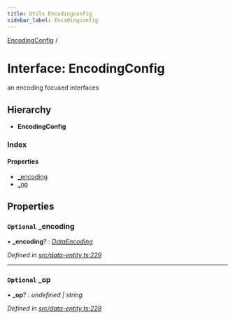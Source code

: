 ```yaml
---
title: Utils Encodingconfig
sidebar_label: Encodingconfig
---
```


[EncodingConfig](encodingconfig.md) /

# Interface: EncodingConfig

an encoding focused interfaces

## Hierarchy

* **EncodingConfig**

### Index

#### Properties

* [_encoding](encodingconfig.md#optional-_encoding)
* [_op](encodingconfig.md#optional-_op)

## Properties

### `Optional` _encoding

• **_encoding**? : *[DataEncoding](../overview.md#dataencoding)*

*Defined in [src/data-entity.ts:229](https://github.com/terascope/teraslice/tree/5f4f0ae4e2e522131e7b050bf1df57afbaf8e1c9/packages/utils/src/data-entity.ts#L229)*

___

### `Optional` _op

• **_op**? : *undefined | string*

*Defined in [src/data-entity.ts:228](https://github.com/terascope/teraslice/tree/5f4f0ae4e2e522131e7b050bf1df57afbaf8e1c9/packages/utils/src/data-entity.ts#L228)*
